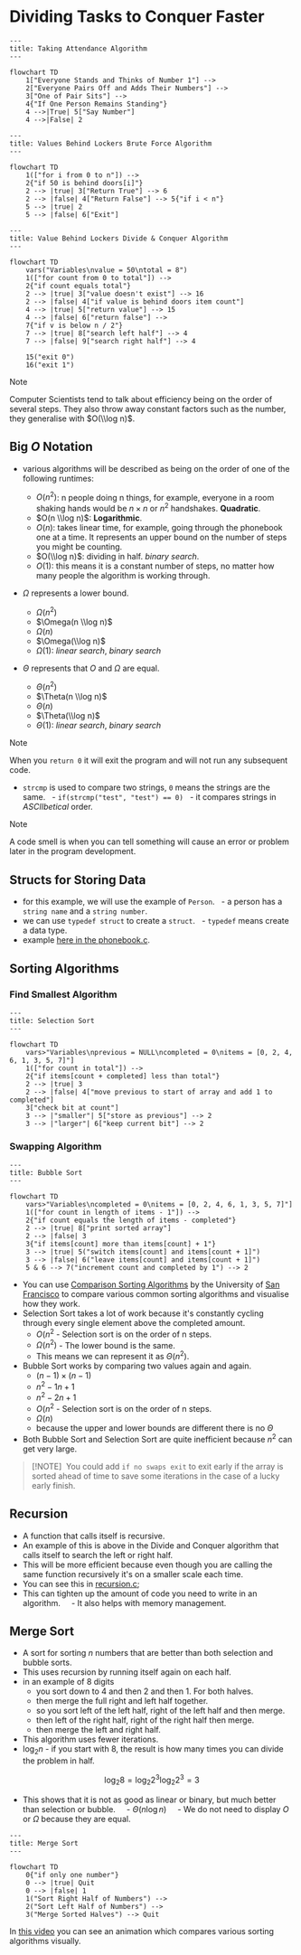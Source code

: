 # Dividing Tasks to Conquer Faster

```mermaid
---
title: Taking Attendance Algorithm
---

flowchart TD
    1["Everyone Stands and Thinks of Number 1"] -->
    2["Everyone Pairs Off and Adds Their Numbers"] -->
    3["One of Pair Sits"] -->
    4{"If One Person Remains Standing"}
    4 -->|True| 5["Say Number"]
    4 -->|False| 2
```

```mermaid
---
title: Values Behind Lockers Brute Force Algorithm
---

flowchart TD
    1(["for i from 0 to n"]) -->
    2{"if 50 is behind doors[i]"}
    2 --> |true| 3["Return True"] --> 6
    2 --> |false| 4["Return False"] --> 5{"if i < n"}
    5 --> |true| 2
    5 --> |false| 6["Exit"]
```

```mermaid
---
title: Value Behind Lockers Divide & Conquer Algorithm
---

flowchart TD
    vars("Variables\nvalue = 50\ntotal = 8")
    1(["for count from 0 to total"]) -->
    2{"if count equals total"}
    2 --> |true| 3["value doesn't exist"] --> 16
    2 --> |false| 4["if value is behind doors item count"]
    4 --> |true| 5["return value"] --> 15
    4 --> |false| 6["return false"] -->
    7{"if v is below n / 2"}
    7 --> |true| 8["search left half"] --> 4
    7 --> |false| 9["search right half"] --> 4

    15("exit 0")
    16("exit 1")
```

> [!NOTE]
> Computer Scientists tend to talk about efficiency being on the order of several steps. They also throw away constant factors such as the number, they generalise with $O(\\log n)$.

## Big $O$ Notation

- various algorithms will be described as being on the order of one of the following runtimes:

  - $O(n^{2})$: n people doing n things, for example, everyone in a room shaking hands would be $n \times n$ or $n^{2}$ handshakes. **Quadratic**.
  - $O(n \\log n)$: **Logarithmic**.
  - $O(n)$: takes linear time, for example, going through the phonebook one at a time. It represents an upper bound on the number of steps you might be counting.
  - $O(\\log n)$: dividing in half. _binary search_.
  - $O(1)$: this means it is a constant number of steps, no matter how many people the algorithm is working through.

- $\Omega$ represents a lower bound.
  - $\Omega(n^{2})$
  - $\Omega(n \\log n)$
  - $\Omega(n)$
  - $\Omega(\\log n)$
  - $\Omega(1)$: _linear search_, _binary search_

- $\Theta$ represents that $O$ and $\Omega$ are equal.
  - $\Theta(n^{2})$
  - $\Theta(n \\log n)$
  - $\Theta(n)$
  - $\Theta(\\log n)$
  - $\Theta(1)$: _linear search_, _binary search_

> [!NOTE]
> When you `return 0` it will exit the program and will not run any subsequent code.

- `strcmp` is used to compare two strings, `0` means the strings are the same.
    - `if(strcmp("test", "test") == 0)`
    - it compares strings in _ASCIIbetical_ order.

> [!NOTE]
> A code smell is when you can tell something will cause an error or problem later in the program development.

## Structs for Storing Data

- for this example, we will use the example of `Person`.
    - a person has a `string name` and a `string number`.
- we can use `typedef struct` to create a `struct`.
    - `typedef` means create a data type.
- example [here in the phonebook.c](./phonebook.c).

## Sorting Algorithms

### Find Smallest Algorithm

```mermaid
---
title: Selection Sort
---

flowchart TD
    vars>"Variables\nprevious = NULL\ncompleted = 0\nitems = [0, 2, 4, 6, 1, 3, 5, 7]"]
    1(["for count in total"]) -->
    2{"if items[count + completed] less than total"}
    2 --> |true| 3
    2 --> |false| 4["move previous to start of array and add 1 to completed"]
    3["check bit at count"]
    3 --> |"smaller"| 5["store as previous"] --> 2
    3 --> |"larger"| 6["keep current bit"] --> 2
```

### Swapping Algorithm

```mermaid
---
title: Bubble Sort
---

flowchart TD
    vars>"Variables\ncompleted = 0\nitems = [0, 2, 4, 6, 1, 3, 5, 7]"]
    1(["for count in length of items - 1"]) -->
    2{"if count equals the length of items - completed"}
    2 --> |true| 8["print sorted array"]
    2 --> |false| 3
    3{"if items[count] more than items[count] + 1"}
    3 --> |true| 5("switch items[count] and items[count + 1]")
    3 --> |false| 6("leave items[count] and items[count + 1]")
    5 & 6 --> 7("increment count and completed by 1") --> 2
```

- You can use [Comparison Sorting Algorithms](https://www.cs.usfca.edu/~galles/visualization/ComparisonSort.html) by the University of [San Francisco](https://www.usfca.edu/) to compare various common sorting algorithms and visualise how they work.
- Selection Sort takes a lot of work because it's constantly cycling through every single element above the completed amount.
    - $O(n^{2}$ - Selection sort is on the order of n steps.
    - $\Omega(n^{2})$ - The lower bound is the same.
    - This means we can represent it as $\Theta(n^{2})$.
- Bubble Sort works by comparing two values again and again.
    - $(n - 1) \times (n - 1)$
    - $n^{2} - 1n + 1$
    - $n^{2} - 2n + 1$
    - $O(n^{2}$ - Selection sort is on the order of n steps.
    - $\Omega(n)$
    - because the upper and lower bounds are different there is no $\Theta$
- Both Bubble Sort and Selection Sort are quite inefficient because $n^{2}$ can get very large.

> [!NOTE] 
> You could add `if no swaps exit` to exit early if the array is sorted ahead of time to save some iterations in the case of a lucky early finish.

## Recursion

- A function that calls itself is recursive.
- An example of this is above in the Divide and Conquer algorithm that calls itself to search the left or right half.
- This will be more efficient because even though you are calling the same function recursively it's on a smaller scale each time.
- You can see this in [recursion.c](./recursion.c);
- This can tighten up the amount of code you need to write in an algorithm.
      - It also helps with memory management.

## Merge Sort

- A sort for sorting $n$ numbers that are better than both selection and bubble sorts.
- This uses recursion by running itself again on each half.
- in an example of $8$ digits
    - you sort down to $4$ and then $2$ and then $1$. For both halves.
    - then merge the full right and left half together.
    - so you sort left of the left half, right of the left half and then merge.
    - then left of the right half, right of the right half then merge.
    - then merge the left and right half.
- This algorithm uses fewer iterations.
- $\log_{2}n$ - if you start with 8, the result is how many times you can divide the problem in half.

```math
    \log_{2}8 = \log_{2}2^{3}
    \log_{2}2^{3} = 3
```

- This shows that it is not as good as linear or binary, but much better than selection or bubble.
      - $\Theta(n \log n)$
      - We do not need to display $O$ or $\Omega$ because they are equal.

```mermaid
---
title: Merge Sort
---

flowchart TD
    0{"if only one number"}
    0 --> |true| Quit
    0 --> |false| 1
    1("Sort Right Half of Numbers") -->
    2("Sort Left Half of Numbers") -->
    3("Merge Sorted Halves") --> Quit
```

In [this video](https://www.youtube.com/watch?v=ZZuD6iUe3Pc) you can see an animation which compares various sorting algorithms visually.

